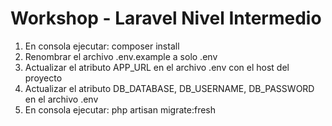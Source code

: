 # Workshop - Laravel Nivel Intermedio

1. En consola ejecutar: composer install
2. Renombrar el archivo .env.example a solo .env
3. Actualizar el atributo APP_URL en el archivo .env con el host del proyecto
4. Actualizar el atributo DB_DATABASE, DB_USERNAME, DB_PASSWORD en el archivo .env
5. En consola ejecutar: php artisan migrate:fresh
